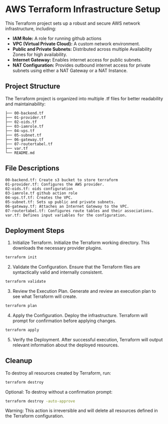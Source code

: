 # AWS Terraform Infrastructure Setup

This Terraform project sets up a robust and secure AWS network infrastructure, including:

- **IAM Role:** A role for running github actions
- **VPC (Virtual Private Cloud):** A custom network environment.
- **Public and Private Subnets:** Distributed across multiple Availability Zones for high availability.
- **Internet Gateway:** Enables internet access for public subnets.
- **NAT Configuration:** Provides outbound internet access for private subnets using either a NAT Gateway or a NAT Instance.

## Project Structure

The Terraform project is organized into multiple .tf files for better readability and maintainability:

```
├── 00-backend.tf
├── 01-provider.tf
├── 02-oids.tf
├── 03-iamrole.tf
├── 04-vps.tf
├── 05-subnet.tf
├── 06-gateway.tf
├── 07-routertabel.tf
├── var.tf
└── README.md
```

## File Descriptions

```
00-backend.tf: Create s3 bucket to store terraform 
01-provider.tf: Configures the AWS provider.
02-oids.tf: oids configuration 
03-iamrole.tf github action role
04-vps.tf.tf: Creates the VPC.
05-subnet.tf: Sets up public and private subnets.
06-gateway.tf: Attaches an Internet Gateway to the VPC.
07-routertabel.tf: Configures route tables and their associations.
var.tf: Defines input variables for the configuration.
```

## Deployment Steps

1. Initialize Terraform. Initialize the Terraform working directory. This downloads the necessary provider plugins.

```bash
terraform init
```

2. Validate the Configuration. Ensure that the Terraform files are syntactically valid and internally consistent.

```bash
terraform validate
```

3. Review the Execution Plan. Generate and review an execution plan to see what Terraform will create.

```bash
terraform plan
```

4. Apply the Configuration. Deploy the infrastructure. Terraform will prompt for confirmation before applying changes.

```bash
terraform apply
```

5. Verify the Deployment. After successful execution, Terraform will output relevant information about the deployed resources.


## Cleanup

To destroy all resources created by Terraform, run:

```bash
terraform destroy
```

Optional: To destroy without a confirmation prompt:

```bash
terraform destroy -auto-approve
```

Warning: This action is irreversible and will delete all resources defined in the Terraform configuration.
